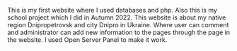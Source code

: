 This is my first website where I used databases and php. 
Also this is my school project which I did in Autumn 2022.
This website is about my native region Dnipropetrovsk and city Dnipro in Ukraine.
Where user can comment and administrator can add new information to the pages through the page in the website.
I used Open Server Panel to make it work.
